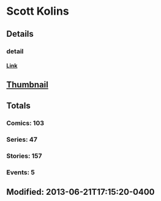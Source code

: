 # Scott  Kolins 
## Details
### detail
#### [Link](http://marvel.com/comics/creators/194/scott_kolins?utm_campaign=apiRef&utm_source=225578a89fc76f3d20fbffda5d17a88d)
## [Thumbnail](http://i.annihil.us/u/prod/marvel/i/mg/9/70/4bc5d8d3650f4.jpg)
## Totals
### Comics: 103
### Series: 47
### Stories: 157
### Events: 5
## Modified: 2013-06-21T17:15:20-0400